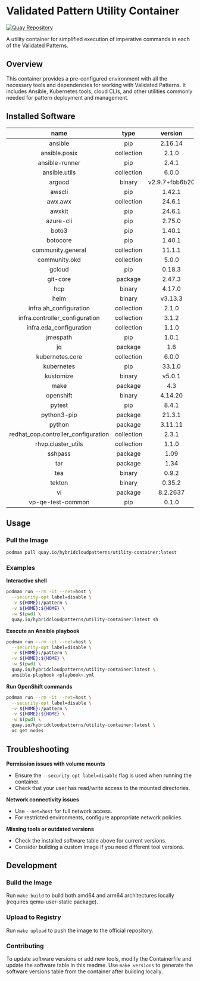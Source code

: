 # Validated Pattern Utility Container

[![Quay Repository](https://img.shields.io/badge/Quay.io-utility--container-blue?logo=quay)](https://quay.io/repository/hybridcloudpatterns/utility-container)

A utility container for simplified execution of imperative commands in each of the Validated Patterns.

## Overview

This container provides a pre-configured environment with all the necessary tools and dependencies for working with Validated Patterns. It includes Ansible, Kubernetes tools, cloud CLIs, and other utilities commonly needed for pattern deployment and management.

## Installed Software

|               name                |  type    |   version    |
|:---------------------------------:|:--------:|:------------:|
|ansible                            |pip       |2.16.14       |
|ansible.posix                      |collection|2.1.0         |
|ansible-runner                     |pip       |2.4.1         |
|ansible.utils                      |collection|6.0.0         |
|argocd                             |binary    |v2.9.7+fbb6b20|
|awscli                             |pip       |1.42.1        |
|awx.awx                            |collection|24.6.1        |
|awxkit                             |pip       |24.6.1        |
|azure-cli                          |pip       |2.75.0        |
|boto3                              |pip       |1.40.1        |
|botocore                           |pip       |1.40.1        |
|community.general                  |collection|11.1.1        |
|community.okd                      |collection|5.0.0         |
|gcloud                             |pip       |0.18.3        |
|git-core                           |package   |2.47.3        |
|hcp                                |binary    |4.17.0        |
|helm                               |binary    |v3.13.3       |
|infra.ah_configuration             |collection|2.1.0         |
|infra.controller_configuration     |collection|3.1.2         |
|infra.eda_configuration            |collection|1.1.0         |
|jmespath                           |pip       |1.0.1         |
|jq                                 |package   |1.6           |
|kubernetes.core                    |collection|6.0.0         |
|kubernetes                         |pip       |33.1.0        |
|kustomize                          |binary    |v5.0.1        |
|make                               |package   |4.3           |
|openshift                          |binary    |4.14.20       |
|pytest                             |pip       |8.4.1         |
|python3-pip                        |package   |21.3.1        |
|python                             |package   |3.11.11       |
|redhat_cop.controller_configuration|collection|2.3.1         |
|rhvp.cluster_utils                 |collection|1.1.0         |
|sshpass                            |package   |1.09          |
|tar                                |package   |1.34          |
|tea                                |binary    |0.9.2         |
|tekton                             |binary    |0.35.2        |
|vi                                 |package   |8.2.2637      |
|vp-qe-test-common                  |pip       |0.1.0         |

## Usage

### Pull the Image
```bash
podman pull quay.io/hybridcloudpatterns/utility-container:latest
```

### Examples

**Interactive shell**
```bash
podman run --rm -it --net=host \
  --security-opt label=disable \
  -v ${HOME}:/pattern \
  -v ${HOME}:${HOME} \
  -w $(pwd) \
  quay.io/hybridcloudpatterns/utility-container:latest sh
```

**Execute an Ansible playbook**
```bash
podman run --rm -it --net=host \
  --security-opt label=disable \
  -v ${HOME}:/pattern \
  -v ${HOME}:${HOME} \
  -w $(pwd) \
  quay.io/hybridcloudpatterns/utility-container:latest \
  ansible-playbook <playbook>.yml
```

**Run OpenShift commands**
```bash
podman run --rm -it --net=host \
  --security-opt label=disable \
  -v ${HOME}:/pattern \
  -v ${HOME}:${HOME} \
  -w $(pwd) \
  quay.io/hybridcloudpatterns/utility-container:latest \
  oc get nodes
```

## Troubleshooting

**Permission issues with volume mounts**
- Ensure the `--security-opt label=disable` flag is used when running the container.
- Check that your user has read/write access to the mounted directories.

**Network connectivity issues**
- Use `--net=host` for full network access.
- For restricted environments, configure appropriate network policies.

**Missing tools or outdated versions**
- Check the installed software table above for current versions.
- Consider building a custom image if you need different tool versions.

## Development

### Build the Image
Run `make build` to build both amd64 and arm64 architectures locally (requires qemu-user-static package).

### Upload to Registry
Run `make upload` to push the image to the official repository.

### Contributing
To update software versions or add new tools, modify the Containerfile and update the software table in this readme. Use `make versions` to generate the software versions table from the container after building locally.
